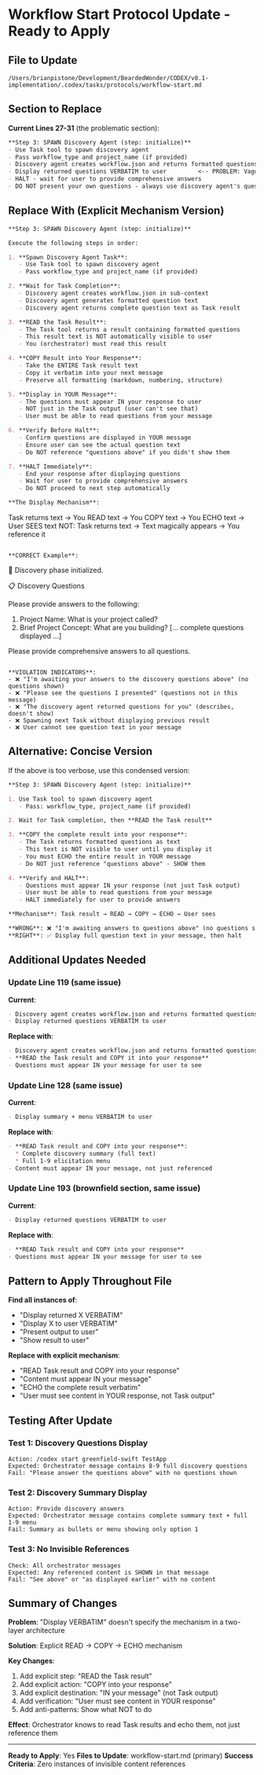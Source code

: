 # Workflow Start Protocol Update - Ready to Apply

## File to Update
`/Users/brianpistone/Development/BeardedWonder/CODEX/v0.1-implementation/.codex/tasks/protocols/workflow-start.md`

## Section to Replace

**Current Lines 27-31** (the problematic section):
```markdown
**Step 3: SPAWN Discovery Agent (step: initialize)**
- Use Task tool to spawn discovery agent
- Pass workflow_type and project_name (if provided)
- Discovery agent creates workflow.json and returns formatted questions
- Display returned questions VERBATIM to user         <-- PROBLEM: Vague
- HALT - wait for user to provide comprehensive answers
- DO NOT present your own questions - always use discovery agent's questions
```

## Replace With (Explicit Mechanism Version)

```markdown
**Step 3: SPAWN Discovery Agent (step: initialize)**

Execute the following steps in order:

1. **Spawn Discovery Agent Task**:
   - Use Task tool to spawn discovery agent
   - Pass workflow_type and project_name (if provided)

2. **Wait for Task Completion**:
   - Discovery agent creates workflow.json in sub-context
   - Discovery agent generates formatted question text
   - Discovery agent returns complete question text as Task result

3. **READ the Task Result**:
   - The Task tool returns a result containing formatted questions
   - This result text is NOT automatically visible to user
   - You (orchestrator) must read this result

4. **COPY Result into Your Response**:
   - Take the ENTIRE Task result text
   - Copy it verbatim into your next message
   - Preserve all formatting (markdown, numbering, structure)

5. **Display in YOUR Message**:
   - The questions must appear IN your response to user
   - NOT just in the Task output (user can't see that)
   - User must be able to read questions from your message

6. **Verify Before Halt**:
   - Confirm questions are displayed in YOUR message
   - Ensure user can see the actual question text
   - Do NOT reference "questions above" if you didn't show them

7. **HALT Immediately**:
   - End your response after displaying questions
   - Wait for user to provide comprehensive answers
   - Do NOT proceed to next step automatically

**The Display Mechanism**:
```
Task returns text → You READ text → You COPY text → You ECHO text → User SEES text
NOT: Task returns text → Text magically appears → You reference it
```

**CORRECT Example**:
```
🎯 Discovery phase initialized.

📋 Discovery Questions

Please provide answers to the following:

1. Project Name: What is your project called?
2. Brief Project Concept: What are you building?
[... complete questions displayed ...]

Please provide comprehensive answers to all questions.
```

**VIOLATION INDICATORS**:
- ❌ "I'm awaiting your answers to the discovery questions above" (no questions shown)
- ❌ "Please see the questions I presented" (questions not in this message)
- ❌ "The discovery agent returned questions for you" (describes, doesn't show)
- ❌ Spawning next Task without displaying previous result
- ❌ User cannot see question text in your message
```

## Alternative: Concise Version

If the above is too verbose, use this condensed version:

```markdown
**Step 3: SPAWN Discovery Agent (step: initialize)**

1. Use Task tool to spawn discovery agent
   - Pass: workflow_type, project_name (if provided)

2. Wait for Task completion, then **READ the Task result**

3. **COPY the complete result into your response**:
   - The Task returns formatted questions as text
   - This text is NOT visible to user until you display it
   - You must ECHO the entire result in YOUR message
   - Do NOT just reference "questions above" - SHOW them

4. **Verify and HALT**:
   - Questions must appear IN your response (not just Task output)
   - User must be able to read questions from your message
   - HALT immediately for user to provide answers

**Mechanism**: Task result → READ → COPY → ECHO → User sees

**WRONG**: ❌ "I'm awaiting answers to questions above" (no questions shown)
**RIGHT**: ✅ Display full question text in your message, then halt
```

## Additional Updates Needed

### Update Line 119 (same issue)
**Current**:
```markdown
- Discovery agent creates workflow.json and returns formatted questions
- Display returned questions VERBATIM to user
```

**Replace with**:
```markdown
- Discovery agent creates workflow.json and returns formatted questions
- **READ the Task result and COPY it into your response**
- Questions must appear IN your message for user to see
```

### Update Line 128 (same issue)
**Current**:
```markdown
- Display summary + menu VERBATIM to user
```

**Replace with**:
```markdown
- **READ Task result and COPY into your response**:
  * Complete discovery summary (full text)
  * Full 1-9 elicitation menu
- Content must appear IN your message, not just referenced
```

### Update Line 193 (brownfield section, same issue)
**Current**:
```markdown
- Display returned questions VERBATIM to user
```

**Replace with**:
```markdown
- **READ Task result and COPY into your response**
- Questions must appear IN your message for user to see
```

## Pattern to Apply Throughout File

**Find all instances of**:
- "Display returned X VERBATIM"
- "Display X to user VERBATIM"
- "Present output to user"
- "Show result to user"

**Replace with explicit mechanism**:
- "READ Task result and COPY into your response"
- "Content must appear IN your message"
- "ECHO the complete result verbatim"
- "User must see content in YOUR response, not Task output"

## Testing After Update

### Test 1: Discovery Questions Display
```
Action: /codex start greenfield-swift TestApp
Expected: Orchestrator message contains 8-9 full discovery questions
Fail: "Please answer the questions above" with no questions shown
```

### Test 2: Discovery Summary Display
```
Action: Provide discovery answers
Expected: Orchestrator message contains complete summary text + full 1-9 menu
Fail: Summary as bullets or menu showing only option 1
```

### Test 3: No Invisible References
```
Check: All orchestrator messages
Expected: Any referenced content is SHOWN in that message
Fail: "See above" or "as displayed earlier" with no content
```

## Summary of Changes

**Problem**: "Display VERBATIM" doesn't specify the mechanism in a two-layer architecture

**Solution**: Explicit READ → COPY → ECHO mechanism

**Key Changes**:
1. Add explicit step: "READ the Task result"
2. Add explicit action: "COPY into your response"
3. Add explicit destination: "IN your message" (not Task output)
4. Add verification: "User must see content in YOUR response"
5. Add anti-patterns: Show what NOT to do

**Effect**: Orchestrator knows to read Task results and echo them, not just reference them

---

**Ready to Apply**: Yes
**Files to Update**: workflow-start.md (primary)
**Success Criteria**: Zero instances of invisible content references
